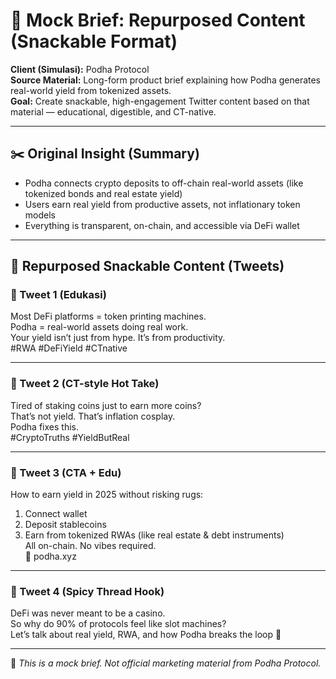 # 🧠 Mock Brief: Repurposed Content (Snackable Format)

**Client (Simulasi):** Podha Protocol  
**Source Material:** Long-form product brief explaining how Podha generates real-world yield from tokenized assets.  
**Goal:** Create snackable, high-engagement Twitter content based on that material — educational, digestible, and CT-native.

---

## ✂️ Original Insight (Summary)

- Podha connects crypto deposits to off-chain real-world assets (like tokenized bonds and real estate yield)
- Users earn real yield from productive assets, not inflationary token models
- Everything is transparent, on-chain, and accessible via DeFi wallet

---

## 🍬 Repurposed Snackable Content (Tweets)

### 🎯 Tweet 1 (Edukasi)
Most DeFi platforms = token printing machines.  
Podha = real-world assets doing real work.  
Your yield isn’t just from hype. It’s from productivity.  
#RWA #DeFiYield #CTnative

---

### 🎯 Tweet 2 (CT-style Hot Take)
Tired of staking coins just to earn more coins?  
That’s not yield. That’s inflation cosplay.  
Podha fixes this.  
#CryptoTruths #YieldButReal

---

### 🎯 Tweet 3 (CTA + Edu)
How to earn yield in 2025 without risking rugs:  
1. Connect wallet  
2. Deposit stablecoins  
3. Earn from tokenized RWAs (like real estate & debt instruments)  
All on-chain. No vibes required.  
🔗 podha.xyz

---

### 🎯 Tweet 4 (Spicy Thread Hook)
DeFi was never meant to be a casino.  
So why do 90% of protocols feel like slot machines?  
Let’s talk about real yield, RWA, and how Podha breaks the loop 🧵

---

📌 *This is a mock brief. Not official marketing material from Podha Protocol.*
